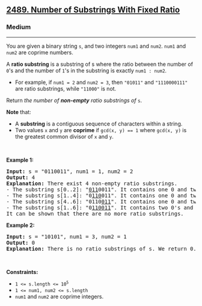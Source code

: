<h2><a href="https://leetcode.com/problems/number-of-substrings-with-fixed-ratio/">2489. Number of Substrings With Fixed Ratio</a></h2><h3>Medium</h3><hr><div><p>You are given a binary string <code>s</code>, and two integers <code>num1</code> and <code>num2</code>. <code>num1</code> and <code>num2</code> are coprime numbers.</p>

<p>A <strong>ratio substring</strong> is a substring of s where the ratio between the number of <code>0</code>'s and the number of <code>1</code>'s in the substring is exactly <code>num1 : num2</code>.</p>

<ul>
	<li>For example, if <code>num1 = 2</code> and <code>num2 = 3</code>, then <code>"01011"</code> and <code>"1110000111"</code> are ratio substrings, while <code>"11000"</code> is not.</li>
</ul>

<p>Return <em>the number of <strong>non-empty</strong> ratio substrings of </em><code>s</code>.</p>

<p><strong>Note</strong> that:</p>

<ul>
	<li>A <strong>substring</strong> is a contiguous sequence of characters within a string.</li>
	<li>Two values <code>x</code> and <code>y</code> are <strong>coprime</strong> if <code>gcd(x, y) == 1</code> where <code>gcd(x, y)</code> is the greatest common divisor of <code>x</code> and <code>y</code>.</li>
</ul>

<p>&nbsp;</p>
<p><strong class="example">Example 1:</strong></p>

<pre><strong>Input:</strong> s = "0110011", num1 = 1, num2 = 2
<strong>Output:</strong> 4
<strong>Explanation:</strong> There exist 4 non-empty ratio substrings.
- The substring s[0..2]: "<u>011</u>0011". It contains one 0 and two 1's. The ratio is 1 : 2.
- The substring s[1..4]: "0<u>110</u>011". It contains one 0 and two 1's. The ratio is 1 : 2.
- The substring s[4..6]: "0110<u>011</u>". It contains one 0 and two 1's. The ratio is 1 : 2.
- The substring s[1..6]: "0<u>110011</u>". It contains two 0's and four 1's. The ratio is 2 : 4 == 1 : 2.
It can be shown that there are no more ratio substrings.
</pre>

<p><strong class="example">Example 2:</strong></p>

<pre><strong>Input:</strong> s = "10101", num1 = 3, num2 = 1
<strong>Output:</strong> 0
<strong>Explanation:</strong> There is no ratio substrings of s. We return 0.
</pre>

<p>&nbsp;</p>
<p><strong>Constraints:</strong></p>

<ul>
	<li><code>1 &lt;= s.length &lt;= 10<sup>5</sup></code></li>
	<li><code>1 &lt;= num1, num2 &lt;= s.length</code></li>
	<li><code>num1</code> and <code>num2</code> are coprime integers.</li>
</ul>
</div>